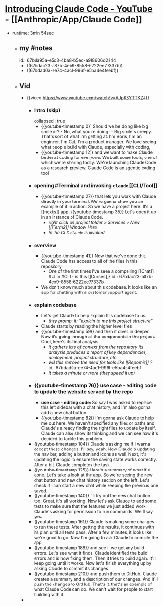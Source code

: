 # [Introducing Claude Code - YouTube](https://www.youtube.com/watch?v=AJpK3YTTKZ4) - [[Anthropic/App/Claude Code]]
- runtime: 3min 54sec
	- ## my #notes
	  id:: 67bda95a-e5c3-4ba8-b5ec-a918606d2244
		- ((67bdac23-a87b-4eb9-8558-6222ee77337b))
		- ((67bdad0a-ee74-4ac1-996f-e5ba4e4feebf))
	- ## Vid
		- {{video https://www.youtube.com/watch?v=AJpK3YTTKZ4}}
			- ### Intro (skip)
			  collapsed:: true
				- {{youtube-timestamp 0}} Should we be doing like big smile or? - No, what you're doing- - Big smile's creepy. That's sort of what I'm getting at. I'm Boris, I'm an engineer. I'm Cat, I'm a product manager. We love seeing what people build with Claude, especially with coding,
				- {{youtube-timestamp 12}} and we want to make Claude better at coding for everyone. We built some tools, one of which we're sharing today. We're launching Claude Code as a research preview. Claude Code is an agentic coding tool
			- ### opening #Terminal and invoking `claude` [[CLI/Tool]]
				- {{youtube-timestamp 27}} that lets you work with Claude directly in your terminal. We're gonna show you an example of it in action. So we have a project here. It's a [[nextjs]] app. {{youtube-timestamp 35}} Let's open it up in an instance of Claude Code.
					- *right click on project folder > Services > New [[iTerm2]] Window Here*
					- *In the CLI: `claude` is invoked*
			- ### overview
				- {{youtube-timestamp 41}} Now that we've done this, Claude Code has access to all of the files in this repository.
					- One of the first times I've seen a compelling [[Chat]] #UI in #CLI - is this [[Curses]]?
					  id:: 67bdac23-a87b-4eb9-8558-6222ee77337b
				- We don't know much about this codebase. It looks like an app for chatting with a customer support agent.
			- ### explain codebase
				- Let's get Claude to help explain this codebase to us.
					- *they prompt it: "explain to me this project structure"*
				- Claude starts by reading the higher level files
				- {{youtube-timestamp 59}} and then it dives in deeper. Now it's going through all the components in the project. Cool, here's its final analysis.
					- *it gathers lots of context from the repository its analysis produces a report of key dependencies, deployment, project structure, etc*
					- *will this remove the need for tools like [[Repomix]] ?*
					  id:: 67bdad0a-ee74-4ac1-996f-e5ba4e4feebf
					- *it takes a minute or more (they speed it up)*
			- ### {{youtube-timestamp 76}} use case - editing code to update the website served by the repo
				- **use case - editing code:** So say I was asked to replace this left sidebar with a chat history, and I'm also gonna add a new chat button.
				- {{youtube-timestamp 82}} I'm gonna ask Claude to help me out here. We haven't specified any files or paths and Claude's already finding the right files to update by itself. Claude can also show its thinking and we can see how it's decided to tackle this problem.
			- {{youtube-timestamp 104}} Claude's asking me if I wanna accept these changes. I'll say, yeah. Now Claude's updating the nav bar, adding a button and icons as well. Next, it's updating the logic to ensure the saving state works correctly. After a bit, Claude completes the task.
			- {{youtube-timestamp 125}} Here's a summary of what it's done. Let's take a look at the app. So we're seeing the new chat button and new chat history section on the left. Let's check if I can start a new chat while keeping the previous one saved.
			- {{youtube-timestamp 140}} I'll try out the new chat button too. Great, it's all working. Now let's ask Claude to add some tests to make sure that the features we just added work. Claude's asking for permission to run commands. We'll say yes.
			- {{youtube-timestamp 161}} Claude is making some changes to run these tests. After getting the results, it continues with its plan until all tests pass. After a few minutes, it looks like we're good to go. Now I'm going to ask Claude to compile the app
			- {{youtube-timestamp 188}} and see if we get any build errors. Let's see what it finds. Claude identified the build errors and is now fixing them. Then it tries to build again. It'll keep going until it works. Now let's finish everything up by asking Claude to commit its changes
			- {{youtube-timestamp 210}} and push them to GitHub. Claude creates a summary and a description of our changes. And it'll push the changes to GitHub. That's it, that's an example of what Claude Code can do. We can't wait for people to start building with it.
		-